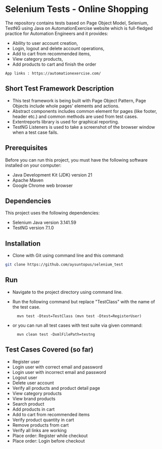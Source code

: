 # Selenium Tests - Online Shopping

The repository contains tests based on Page Object Model, Selenium, TestNG using Java on AutomationExercise website which is full-fledged practice for Automation Engineers and it provides: 
- Ability to user account creation,
- Login, logout and delete account operations,
- Add to cart from recommended items,
- View category products,
- Add products to cart and finish the order

```App links : https://automationexercise.com/```

## Short Test Framework Description

- This test framework is being built with Page Object Pattern, Page Objects include whole pages' elements and actions.
- Abstract components includes common element for pages (like footer, header etc.) and common methods are used from test cases.
- Extentreports library is used for graphical reporting.
- TestNG Listeners is used to take a screenshot of the browser window when a test case fails.

## Prerequisites
Before you can run this project, you must have the following software installed on your computer:
- Java Development Kit (JDK) version 21
- Apache Maven
- Google Chrome web browser
  
 ## Dependencies
This project uses the following dependencies:
- Selenium Java version 3.141.59
- TestNG version 7.1.0
  
## Installation
- Clone with Git using command line and this command:
```sh
git clone https://github.com/aysuntopus/selenium_test
```
## Run
- Navigate to the project directory using command line.
- Run the following command but replace "TestClass" with the name of the test case.
  
        mvn test -Dtest=TestClass (mvn test -Dtest=RegisterUser)  
- or you can run all test cases with test suite via given command:
  
        mvn clean test -DxmlFilePath=testng
## Test Cases Covered (so far)
- Register user
- Login user with correct email and password
- Login user with incorrect email and password
- Logout user
- Delete user account
- Verify all products and product detail page
- View category products
- View brand products
- Search product
- Add products in cart
- Add to cart from recommended items
- Verify product quantity in cart
- Remove products from cart
- Verify all links are working 
- Place order: Register while checkout
- Place order: Login before checkout
